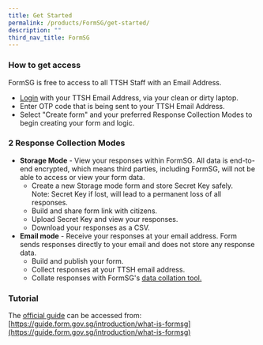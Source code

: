 ```yaml
---
title: Get Started
permalink: /products/FormSG/get-started/
description: ""
third_nav_title: FormSG
---
```

### **How to get access**
FormSG is free to access to all TTSH Staff with an Email Address.
* [Login](https://form.gov.sg/login) with your TTSH Email Address, via your clean or dirty laptop.
* Enter OTP code that is being sent to your TTSH Email Address.
* Select "Create form" and your preferred Response Collection Modes to begin creating your form and logic.


### **2 Response Collection Modes**
* **Storage Mode** - View your responses within FormSG. All data is end-to-end encrypted, which means third parties, including FormSG, will not be able to access or view your form data.
	* Create a new Storage mode form and store Secret Key safely.  
Note: Secret Key if lost, will lead to a permanent loss of all responses.
	* Build and share form link with citizens.
	* Upload Secret Key and view your responses.
	* Download your responses as a CSV.
* **Email mode** - Receive your responses at your email address. Form sends responses directly to your email and does not store any response data.
	* Build and publish your form.
	* Collect responses at your TTSH email address.
	* Collate responses with FormSG's [data collation tool.](https://collate.form.gov.sg/)

### **Tutorial**
The [official guide](https://guide.form.gov.sg/introduction/what-is-formsg) can be accessed from: [https://guide.form.gov.sg/introduction/what-is-formsg](https://guide.form.gov.sg/introduction/what-is-formsg)